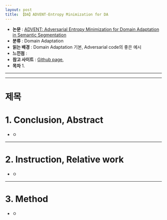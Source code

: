 ```yaml
---
layout: post
title: 【DA】ADVENT-Entropy Minimization for DA
---
```


- **논문** : [ADVENT: Adversarial Entropy Minimization for Domain Adaptation in Semantic Segmentation](https://arxiv.org/abs/1811.12833)
- **분류** : Domain Adaptation
- **읽는 배경** : Domain Adaptation 기본, Adversarial code의 좋은 예시
- **느낀점** : 
- **참고 사이트** : [Github page](https://github.com/valeoai/ADVENT),
- **목차**
  1. 



---

---

# 제목

# 1. Conclusion, Abstract

- ㅇ



---

# 2. Instruction, Relative work

- ㅇ



---

# 3. Method

- ㅇ



---

# 4. Experiments

- ㅇ



---

# 5. Results

- ㅇ



---

---



